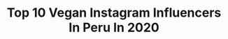 ---
title: Top 10 Vegan Instagram Influencers In Peru In 2020
description: >-
  Find top vegan Instagram influencers in Peru in 2020. Most popular hashtags: #peru #vegan #yomequedoencasa #lima.
platform: Instagram
profiles:
  - username: "veggienazi"
    fullname: >-
      NAZARENA GARCÍA-RADA
    location: "Peru"
    followers: 39106
    engagement: 2107
    commentsToLikes: 0.050599
    avatar: "https://scontent-lhr8-1.cdninstagram.com/v/t51.2885-19/s320x320/81237428_588173832004238_3902274763929681920_n.jpg?_nc_ht=scontent-lhr8-1.cdninstagram.com&_nc_ohc=mOz2kG9P5bAAX9C8Eyy&oh=3825ba1a1971e7e86be455492929f604&oe=5EBC8A8C"
    verified: false
    hashtags: "#blankitosoutofcontext"
  - username: "ceciliakatz"
    fullname: >-
      Cecilia Katz
    location: "Peru"
    followers: 23081
    engagement: 266
    commentsToLikes: 0.067108
    avatar: "https://scontent-lhr8-1.cdninstagram.com/v/t51.2885-19/s320x320/89287918_580458292812389_6571372015251357696_n.jpg?_nc_ht=scontent-lhr8-1.cdninstagram.com&_nc_ohc=zKuFXAmKRL0AX9oVQ_K&oh=f8b763502a1d2ba112d266c527d12105&oe=5EB98E78"
    verified: false
    hashtags: "#semicutcrease, #belleza, #makeuplover, #cusco"
  - username: "mercurymoretti"
    fullname: >-
      Mercury Moretti
    location: "Peru"
    followers: 8711
    engagement: 2234
    commentsToLikes: 0.019491
    avatar: "https://scontent-bos3-1.cdninstagram.com/v/t51.2885-19/s320x320/88163469_139192494035956_4489981926752387072_n.jpg?_nc_ht=scontent-bos3-1.cdninstagram.com&_nc_ohc=32Z4i9lxIU8AX-lsLI9&oh=8425dbacccdad5647820debf79e5b685&oe=5E9DA407"
    verified: false
    hashtags: ""
  - username: "pallardelly"
    fullname: >-
      Fernando Pallardelly
    location: "Peru"
    followers: 23831
    engagement: 483
    commentsToLikes: 0.014833
    avatar: "https://scontent-ams4-1.cdninstagram.com/v/t51.2885-19/s320x320/91247340_534936604102044_4250363918897119232_n.jpg?_nc_ht=scontent-ams4-1.cdninstagram.com&_nc_ohc=zC24DmhQmkoAX9LPRIw&oh=0552241b9fb7c5e0f57f725fffc946ae&oe=5EBA2080"
    verified: false
    hashtags: "#veganos, #elpoderdelahora, #quedateencasa"
  - username: "aguscosta7"
    fullname: >-
      A G U S T I N  C O S T A
    location: "Peru"
    followers: 21644
    engagement: 1050
    commentsToLikes: 0.034319
    avatar: "https://scontent-lhr8-1.cdninstagram.com/v/t51.2885-19/s320x320/88181036_186219799371626_7735919695680765952_n.jpg?_nc_ht=scontent-lhr8-1.cdninstagram.com&_nc_ohc=Ox4eAAKX0LkAX97QYfd&oh=4f223ca04dbb821ed0ae14c49c8db603&oe=5EB8F682"
    verified: false
    hashtags: "#latinos, #hiphop, #argentina, #coreografia"
  - username: "vegancatblog"
    fullname: >-
      Daniela Lizárraga
    location: "Peru"
    followers: 13685
    engagement: 534
    commentsToLikes: 0.035591
    avatar: "https://scontent-lhr8-1.cdninstagram.com/v/t51.2885-19/s320x320/90401620_1215106702027242_4033565600566476800_n.jpg?_nc_ht=scontent-lhr8-1.cdninstagram.com&_nc_ohc=5Ct4U1C7-JEAX9Adw01&oh=d17860362fe32e23d8b24e951aa6a7cf&oe=5EBACDAE"
    verified: false
    hashtags: "#talleresveganos, #veganperu, #conciencia, #cusco"
  - username: "napoligelato"
    fullname: >-
      Napoli Gelato & Waffles
    location: "Peru"
    followers: 46249
    engagement: 224
    commentsToLikes: 0.029104
    avatar: "https://scontent-ams4-1.cdninstagram.com/v/t51.2885-19/s320x320/79334476_497305657554561_5886832761745965056_n.jpg?_nc_ht=scontent-ams4-1.cdninstagram.com&_nc_ohc=mi4Ozic0NocAX_trVeu&oh=d58abfaf861333621fcc4e88180098cd&oe=5EB445E8"
    verified: false
    hashtags: "#gelato, #napoli, #petfriendly, #limavegan"
  - username: "brisabraunl"
    fullname: >-
      Brisa Braun Lara 🌞
    location: "Peru"
    followers: 5377
    engagement: 1618
    commentsToLikes: 0.051928
    avatar: "https://scontent-lhr8-1.cdninstagram.com/v/t51.2885-19/s320x320/90204213_3334505876566297_7530539801309609984_n.jpg?_nc_ht=scontent-lhr8-1.cdninstagram.com&_nc_ohc=HZ72TLvgv64AX9hJGXJ&oh=d24f94ece997b692230c50d55fb3d126&oe=5EBC6D14"
    verified: false
    hashtags: "#photography, #instagram, #keepgoing, #hambre"
  - username: "veggienellaa"
    fullname: >-
      |🌻Antonella Massé🌻| 19🍃
    location: "Peru"
    followers: 7170
    engagement: 949
    commentsToLikes: 0.024109
    avatar: "https://scontent-ams4-1.cdninstagram.com/v/t51.2885-19/s320x320/79186727_1515440945276883_3922965987921494016_n.jpg?_nc_ht=scontent-ams4-1.cdninstagram.com&_nc_ohc=dIueiuDxIKwAX9dKjro&oh=f874754929f4d35dcb596a178d55d751&oe=5EB89492"
    verified: false
    hashtags: "#l4l, #women, #veganism, #eyeshadow"
  - username: "germanrozz"
    fullname: >-
      GERMAN ROZ (Thenutrichef)
    location: "Peru"
    followers: 36682
    engagement: 231
    commentsToLikes: 0.046417
    avatar: "https://scontent-amt2-1.cdninstagram.com/v/t51.2885-19/s320x320/61424978_368845833741400_9035779560561442816_n.jpg?_nc_ht=scontent-amt2-1.cdninstagram.com&_nc_ohc=YKY1umgzJ1MAX-lBFVW&oh=e3311550149b29de06acc14b8a5c8259&oe=5EB83942"
    verified: false
    hashtags: "#quarentinecooking, #vegan, #govegan, #chickpeas"
---